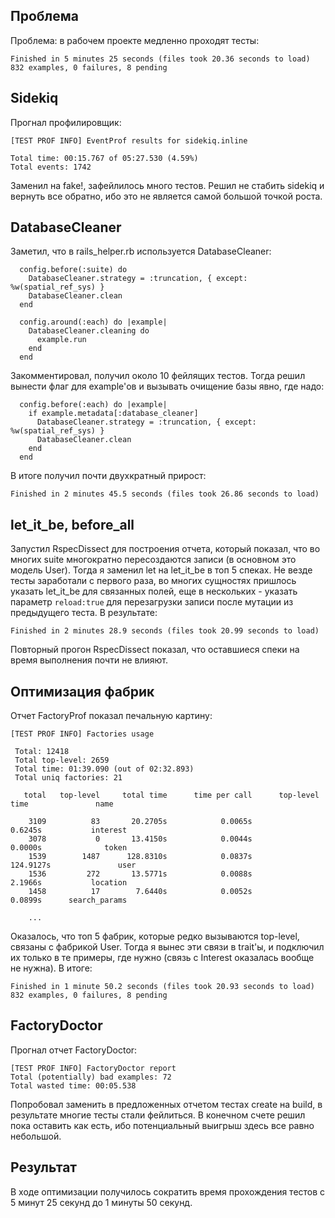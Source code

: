 ## Проблема

Проблема: в рабочем проекте медленно проходят тесты:
```
Finished in 5 minutes 25 seconds (files took 20.36 seconds to load)
832 examples, 0 failures, 8 pending
```

## Sidekiq
Прогнал профилировщик:
```
[TEST PROF INFO] EventProf results for sidekiq.inline

Total time: 00:15.767 of 05:27.530 (4.59%)
Total events: 1742
```
Заменил на fake!, зафейлилось много тестов. Решил не стабить sidekiq и вернуть все обратно, ибо это не является самой большой точкой роста.


## DatabaseCleaner
Заметил, что в rails_helper.rb используется DatabaseCleaner:
```
  config.before(:suite) do
    DatabaseCleaner.strategy = :truncation, { except: %w(spatial_ref_sys) }
    DatabaseCleaner.clean
  end

  config.around(:each) do |example|
    DatabaseCleaner.cleaning do
      example.run
    end
  end
```
Закомментировал, получил около 10 фейлящих тестов. Тогда решил вынести флаг для example'ов и вызывать очищение базы явно, где надо:

```
  config.before(:each) do |example|
    if example.metadata[:database_cleaner]
      DatabaseCleaner.strategy = :truncation, { except: %w(spatial_ref_sys) }
      DatabaseCleaner.clean
    end
  end
```
В итоге получил почти двухкратный прирост:

`
Finished in 2 minutes 45.5 seconds (files took 26.86 seconds to load)
`

## let_it_be, before_all
Запустил RspecDissect для построения отчета, который показал, что во многих suite многократно пересоздаются записи
(в основном это модель User). Тогда я заменил let на let_it_be в топ 5 спеках. Не везде тесты заработали с первого раза,
во многих сущностях пришлось указать let_it_be для связанных полей, еще в нескольких - указать параметр `reload:true` 
для перезагрузки записи после мутации из предыдущего теста. В результате:

`
Finished in 2 minutes 28.9 seconds (files took 20.99 seconds to load)
`

Повторный прогон RspecDissect показал, что оставшиеся спеки на время выполнения почти не влияют.

## Оптимизация фабрик
Отчет FactoryProf показал печальную картину:
```
[TEST PROF INFO] Factories usage

 Total: 12418
 Total top-level: 2659
 Total time: 01:39.090 (out of 02:32.893)
 Total uniq factories: 21

   total   top-level     total time      time per call      top-level time               name

    3109          83       20.2705s            0.0065s             0.6245s           interest
    3078           0       13.4150s            0.0044s             0.0000s              token
    1539        1487      128.8310s            0.0837s           124.9127s               user
    1536         272       13.5771s            0.0088s             2.1966s           location
    1458          17        7.6440s            0.0052s             0.0899s      search_params
    
    ...
```

Оказалось, что топ 5 фабрик, которые редко вызываются top-level, связаны с фабрикой User. Тогда я вынес эти связи в trait'ы,
и подключил их только в те примеры, где нужно (связь с Interest оказалась вообще не нужна).
В итоге:

`
Finished in 1 minute 50.2 seconds (files took 20.93 seconds to load)
832 examples, 0 failures, 8 pending
`

## FactoryDoctor
Прогнал отчет FactoryDoctor:
```
[TEST PROF INFO] FactoryDoctor report
Total (potentially) bad examples: 72
Total wasted time: 00:05.538
```
Попробовал заменить в предложенных отчетом тестах create на build, в результате многие тесты стали фейлиться.
В конечном счете решил пока оставить как есть, ибо потенциальный выигрыш здесь все равно небольшой.

## Результат

В ходе оптимизации получилось сократить время прохождения тестов с 5 минут 25 секунд до 1 минуты 50 секунд.
